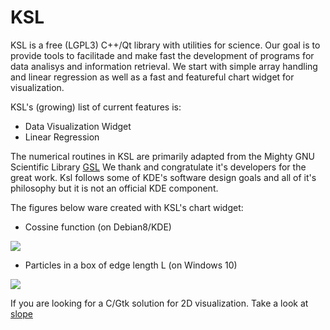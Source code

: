 KSL
===

KSL is a free (LGPL3) C++/Qt library with utilities for science. Our goal
is to provide tools to facilitade and make fast the development of programs
for data analisys and information retrieval. We start with simple array
handling and linear regression as well as a fast and featureful chart
widget for visualization.

KSL's (growing) list of current features is:

   * Data Visualization Widget
   * Linear Regression

The numerical routines in KSL are primarily adapted from the Mighty GNU
Scientific Library [GSL](http://www.gnu.org/software/gsl)
We thank and congratulate it's developers for the great work. Ksl follows
some of KDE's software design goals and all of it's philosophy but it is
not an official KDE component.

The figures below ware created with KSL's chart widget:

   * Cossine function (on Debian8/KDE)

![](https://github.com/elvismt/Ksl/blob/master/demos/cossine.png)

   * Particles in a box of edge length L (on Windows 10)

![](https://github.com/elvismt/Ksl/blob/master/demos/scatter.png)

If you are looking for a C/Gtk solution for 2D visualization. Take a look
at [slope](https://github.com/elvismt/slope)
